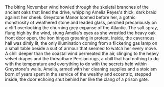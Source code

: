 The biting November wind howled through the skeletal branches of the ancient oaks that lined the drive, whipping Amelia Reyes's thick, dark braid against her cheek.  Greystone Manor loomed before her, a gothic monstrosity of weathered stone and leaded glass, perched precariously on a cliff overlooking the churning grey expanse of the Atlantic.  The salt spray, flung high by the wind, stung Amelia's eyes as she wrestled the heavy oak front door open, the iron hinges groaning in protest. Inside, the cavernous hall was dimly lit, the only illumination coming from a flickering gas lamp on a small table beside a suit of armour that seemed to watch her every move.  A chill deeper than the coastal wind permeated the air, clinging to the heavy velvet drapes and the threadbare Persian rugs, a chill that had nothing to do with the temperature and everything to do with the secrets held within Greystone's walls.  Amelia, armed with her cleaning supplies and a stoicism born of years spent in the service of the wealthy and eccentric, stepped inside, the door echoing shut behind her like the clang of a prison gate.
